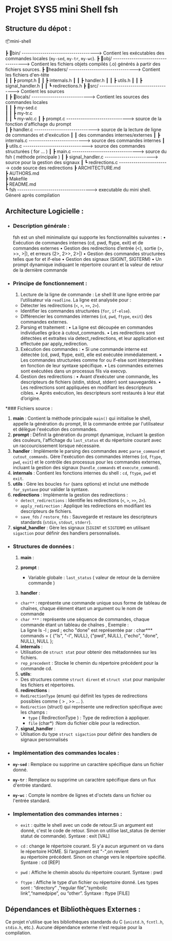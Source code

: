 # Projet SYS5 mini Shell fsh


## Structure du dépot :

📦mini-shell  

┣ 📂bin/ ------------------------------------> Contient les exécutables des commandes locales (`my-sed`, `my-tr`, `my-wc`).
┣ 📂obj/ -----------------------------------> Contient les fichiers objets compilés (.o) générés à partir des fichiers sources.
┣ 📂headers/ --------------------------------> Contient les fichiers d'en-tête  
┃   ┃ ┣ prompt.h
┃   ┃ ┣ internals.h
┃   ┃ ┣ handler.h
┃   ┃ ┣ utils.h 
┃   ┃ ┣ signal_handler.h 
┃   ┃ ┗ redirections.h
┣ 📂src/ ------------------------------------> Contient les sources   
┃ ┣ 📂locals/  ----------------------------> Contient les sources des commandes locales  
┃ ┃ ┣ my-sed.c  
┃ ┃ ┣ my-tr.c  
┃ ┃ ┗ my-wlc.c
┃ ┣ prompt.c ------------------------------> source de la fonction d'affichage du prompt  
┃ ┣ handler.c -----------------------------> source de la lecture de ligne de commandes et d'exécution 
┃ ┃                                          des commandes internes/externes
┃ ┣ internals.c ---------------------------> source des commandes internes
┃ ┣ utils.c -------------------------------> source des commandes structurées ( for ... )
┃ ┣ main.c --------------------------------> source du fsh  ( méthode principale )
┃ ┣ signal_handler.c -----------------------> source pour la gestion des signaux 
┃ ┗ redirections.c ------------------------> code source des redirections
┣ ARCHITECTURE.md  
┣ AUTHORS.md   
┣ Makefile  
┣ README.md  
┗ fsh ------------------------------------> executable du mini shell. Géneré après compilation



## Architecture Logicielle :
* ### Description générale :
   fsh est un shell minimaliste qui supporte les fonctionnalités suivantes :
	•	Exécution de commandes internes (cd, pwd, ftype, exit) et de commandes externes
	•	Gestion des redirections d’entrée (<), sortie (>, >>, >|), et erreurs (2>, 2>>, 2>|)
	•	Gestion des commandes structurées telles que for et if-else
	•	Gestion des signaux (SIGINT, SIGTERM)
	•	Un prompt dynamique indiquant le répertoire courant et la valeur de retour de la dernière commande
* ### Principe de fonctionnement :
	1.	Lecture de la ligne de commande :
	Le shell lit une ligne entrée par l’utilisateur via `readline`.
   La ligne est analysée pour :
   - Détecter les redirections (`<`, `>`, `>>`, `2>`).
   - Identifier les commandes structurées (`for`, `if-else`).
   - Différencier les commandes internes (`cd`, `pwd`, `ftype`, `exit`) des commandes externes.

	2.	Parsing et traitement :
	•	La ligne est découpée en commandes individuelles grâce à cutout_commands.
	•	Les redirections sont détectées et extraites via detect_redirections, et leur application est effectuée par apply_redirection.
	3.	Exécution des commandes :
	•	Si une commande interne est détectée (cd, pwd, ftype, exit), elle est exécutée immédiatement.
	•	Les commandes structurées comme for ou if-else sont interprétées en fonction de leur syntaxe spécifique.
	•	Les commandes externes sont exécutées dans un processus fils via execvp.
	4.	Gestion des redirections :
	•	Avant d’exécuter une commande, les descripteurs de fichiers (stdin, stdout, stderr) sont sauvegardés.
	•	Les redirections sont appliquées en modifiant les descripteurs cibles.
	•	Après exécution, les descripteurs sont restaurés à leur état d’origine.

*### Fichiers source :
  1. **main** :
      Contient la méthode principale `main()` qui initialise le shell, appelle la génération du prompt, lit la commande entrée par l'utilisateur et délègue l'exécution des commandes.
  2. **prompt** :
      Définit la génération du prompt dynamique, incluant la gestion des couleurs, l'affichage du `last_status` et du répertoire courant avec un raccourcissement lorsque nécessaire.
  3. **handler** :
      Implémente le parsing des commandes avec `parse_command` et `cutout_commands`. Gère l'exécution des commandes internes (`cd`, `ftype`, `pwd`, `exit`) et le contrôle des processus pour les commandes externes, incluant la gestion des signaux (`handle_commands` et `execute_command`).
  4. **internals** :
      Contient les fonctions internes du shell : `cd`, `ftype`, `pwd` et `exit`.
  5. **utils** :
      Gère les boucles `for` (sans options) et inclut une méthode `for_syntaxe` pour valider la syntaxe.
  6. **redirections** :
      Implémente la gestion des redirections :
      - `detect_redirections` : Identifie les redirections (`<`, `>`, `>>`, `2>`).
      - `apply_redirection` : Applique les redirections en modifiant les descripteurs de fichiers.
      - `save_fds` / `restore_fds` : Sauvegarde et restaure les descripteurs standards (`stdin`, `stdout`, `stderr`).
  7. **signal_handler** :
      Gère les signaux (`SIGINT` et `SIGTERM`) en utilisant `sigaction` pour définir des handlers personnalisés.




* ### Structures de données :

  1. <b>main</b> :
      
  2. <b>prompt</b> :
      - Variable globale : `last_status` ( valeur de retour de la dernière commande )

  3. <b>handler</b> :
    - `char**` : représente une commande unique sous forme de tableau de chaînes, chaque élément étant un argument ou le nom de commande
    - `char ***` :  représente une séquence de commandes, chaque commande étant un tableau de chaînes , Exemple :  
    La ligne ls -l ; pwd ; echo "done" est représentée par :
    char*** commands = {
    {"ls", "-l", NULL},
    {"pwd", NULL},
    {"echo", "done", NULL},
    NULL
   };

  4. <b>internals</b> :
    - Utilisation de `struct stat` pour obtenir des métadonnées sur les fichiers.
    - `rep_precedent` : Stocke le chemin du répertoire précédent pour la commande cd.

  5. <b>utils</b>:
    - Des structures comme `struct dirent` et `struct stat` pour manipuler les fichiers et répertoires.

   6. <b>redirections</b> : 
   - `RedirectionType` (enum) qui définit les types de redirections possibles comme ( > , >> ... ). 
   - `Redirection` (struct) qui représente une redirection spécifique avec les champs : 
      - `type` ( RedirectionType ) : Type de redirection à appliquer.
	   - `file` (char*)  :Nom du fichier cible pour la redirection.

   7. <b>signal_handler </b> :
   - Utilsation du type `struct sigaction` pour définir des handlers de signaux personnalisés



* ### Implémentation des commandes locales :
* **`my-sed`** : Remplace ou supprime un caractère spécifique dans un fichier donné.
* **`my-tr`** : Remplace ou supprime un caractère spécifique dans un flux d'entrée standard.
* **`my-wc`** : Compte le nombre de lignes et d'octets dans un fichier ou l'entrée standard.


* ### Implementation des commandes internes :
   *  `exit` : quitte le shell avec un code de retour.Si un argument est donné, c'est le code de retour. Sinon on utilise last_status (le dernier statut de commande). Syntaxe : exit [VAL]

   *  `cd` : change le répertoire courant. Si y'a aucun argument on va dans le répertoire HOME. Si l’argument est "-",on revient       
             au répertoire précédent. Sinon on change vers le répertoire spécifié. Syntaxe : cd [REP]

   * `pwd` : Affiche le chemin absolu du répertoire courant. Syntaxe : pwd 

   * `ftype` : Affiche le type d’un fichier ou répertoire donné. Les types sont : “directory” ,“regular file”,“symbolic          
               link”,“namedpipe”, ou “other”. Syntaxe : ftype [FILE]


## Dépendances et Bibliothèques Externes :
Ce projet n'utilise que les bibliothèques standards du C (`unistd.h`, `fcntl.h`, `stdio.h`, etc.).
Aucune dépendance externe n'est requise pour la compilation.


